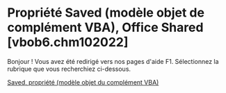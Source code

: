 
# Propriété Saved (modèle objet de complément VBA), Office Shared [vbob6.chm102022]

Bonjour ! Vous avez été redirigé vers nos pages d'aide F1. Sélectionnez la rubrique que vous recherchiez ci-dessous.

[Saved, propriété (modèle objet du complément VBA)](http://msdn.microsoft.com/library/fd0e7762-5797-8fb2-03a8-b200c95cab19%28Office.15%29.aspx)
